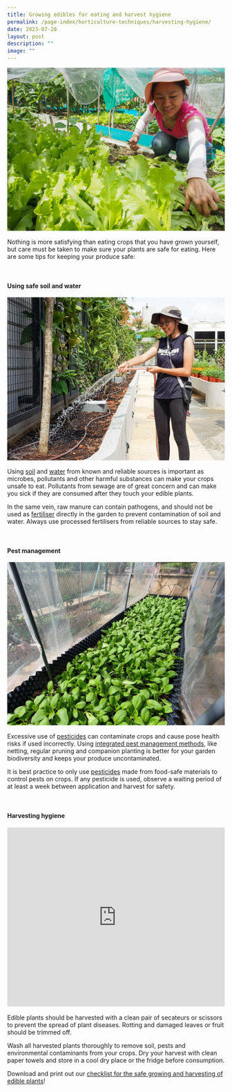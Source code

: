 ```yaml
---
title: Growing edibles for eating and harvest hygiene
permalink: /page-index/horticulture-techniques/harvesting-hygiene/
date: 2023-07-28
layout: post
description: ""
image: ""
---
```

<section>
	<img title="Edible plants being harvested by a Community Gardener. Photo by Jacqueline Chua." src="/images/Gardeners/Harvesting%20(3).jpg">
	<p>Nothing is more satisfying than eating crops that you have grown yourself, but care must be taken to make sure your plants are safe for eating. Here are some tips for keeping your produce safe:</p>
	<br>
</section>

<section>
	<h4>Using safe soil and water</h4>
	<img title="A Community Gardener watering her plants. Photo by NParks." src="/images/Gardeners/Kampung%20Admiralty%20(4).jpg">
	<p>Using <a href="/page-index/horticulture-techniques/soil/">soil</a> and <a href="/page-index/horticulture-techniques/watering/">water</a> from known and reliable sources is important as microbes, pollutants and other harmful substances can make your crops unsafe to eat. Pollutants from sewage are of great concern and can make you sick if they are consumed after they touch your edible plants. </p>
	<p>In the same vein, raw manure can contain pathogens, and should not be used as <a href="/page-index/horticulture-techniques/fertilising/">fertiliser</a> directly in the garden to prevent contamination of soil and water. Always use processed fertilisers from reliable sources to stay safe.</p>
	<br>
</section>

<section>
	<h4>Pest management</h4>
	<img title="Crops protected with netting. Photo by Jacqueline Chua." src="/images/Hardscapes/Netting%20(1).jpg">
	<p>Excessive use of <a href="/page-index/horticulture-techniques/pest-control/#chemical_control">pesticides</a> can contaminate crops and cause pose health risks if used incorrectly. Using <a href="/page-index/horticulture-techniques/ipm/">integrated pest management methods</a>, like netting, regular pruning and companion planting is better for your garden biodiversity and keeps your produce uncontaminated.</p>
	<p>It is best practice to only use <a href="/page-index/horticulture-techniques/pest-control/#chemical_control">pesticides</a> made from food-safe materials to control pests on crops. If any pesticide is used, observe a waiting period of at least a week between application and harvest for safety.</p>
	<br>
</section>

<section>
	<h4>Harvesting hygiene</h4>
	<iframe width="100%" height="415" src="https://www.youtube.com/embed/f_Uoug7ZSeg?start=154" title="YouTube video player" frameborder="0" allow="accelerometer; autoplay; clipboard-write; encrypted-media; gyroscope; picture-in-picture; web-share" allowfullscreen=""></iframe><br>
	<p>Edible plants should be harvested with a clean pair of secateurs or scissors to prevent the spread of plant diseases. Rotting and damaged leaves or fruit should be trimmed off.</p>
	<p>Wash all harvested plants thoroughly to remove soil, pests and environmental contaminants from your crops. Dry your harvest with clean paper towels and store in a cool dry place or the fridge before consumption.</p>
	<p> Download and print out our <a href="/files/good%20food%20safety%20practices%20when%20growing%20edibles%20poster.pdf">checklist for the safe growing and harvesting of edible plants</a>!</p>
	<br>
</section>